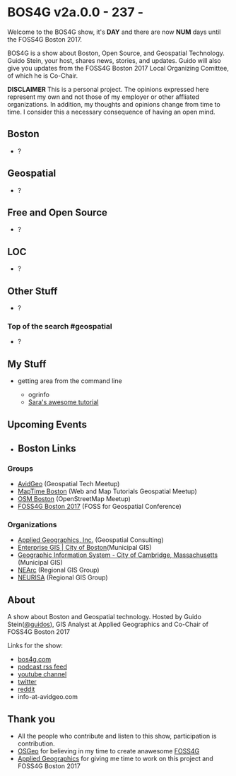 # BOS4G v2a.0.0 - 237 - 

Welcome to the BOS4G show, it's **DAY** and there are now **NUM** days until the FOSS4G Boston 2017.

BOS4G is a show about Boston, Open Source, and Geospatial Technology. Guido Stein, your host, shares news, stories, and updates. Guido will also give you updates from the FOSS4G Boston 2017 Local Organizing Comittee, of which he is Co-Chair.

**DISCLAIMER** This is a personal project. The opinions expressed here represent my own and not those of my employer or other affliated organizations. In addition, my thoughts and opinions change from time to time. I consider this a necessary consequence of having an open mind.

## Boston

- ?

## Geospatial

- ?

## Free and Open Source

- ?

## LOC

- ?

## Other Stuff

- ?

### Top of the search #geospatial

- ?

## My Stuff

- getting area from the command line

  - ogrinfo
  - [Sara's awesome tutorial](http://www.sarasafavi.com/intro-to-ogr-part-i-exploring-data.html)

## Upcoming Events

- ## Boston Links

### Groups

- [AvidGeo](http://www.avidgeo.com) (Geospatial Tech Meetup)
- [MapTime Boston](http://www.meetup.com/Maptime-Boston) (Web and Map Tutorials Geospatial Meetup)
- [OSM Boston](http://www.meetup.com/OpenStreetMap-Boston) (OpenStreetMap Meetup)
- [FOSS4G Boston 2017](http://2017.foss4g.org) (FOSS for Geospatial Conference)

### Organizations

- [Applied Geographics, Inc.](www.appgeo.com) (Geospatial Consulting)
- [Enterprise GIS | City of Boston](https://www.cityofboston.gov/maps/)(Municipal GIS)
- [Geographic Information System - City of Cambridge, Massachusetts](http://www.cambridgema.gov/GIS/) (Municipal GIS)
- [NEArc](http://www.northeastarc.org/) (Regional GIS Group)
- [NEURISA](http://www.neurisa.org/) (Regional GIS Group)

## About

A show about Boston and Geospatial technology. Hosted by Guido Stein([@guidos](http://www.twitter.com/guidos)), GIS Analyst at Applied Geographics and Co-Chair of FOSS4G Boston 2017

Links for the show:

- [bos4g.com](http://bos4g.com)
- [podcast rss feed](http://feeds.soundcloud.com/users/soundcloud:users:208014781/sounds.rss)
- [youtube channel](https://www.youtube.com/channel/UCZaniYbhIE23wmZU48-XgQg)
- [twitter](http://www.twitter.com/bos4g)
- [reddit](https://www.reddit.com/r/bos4g)
- info-at-avidgeo.com

## Thank you

- All the people who contribute and listen to this show, participation is contribution.
- [OSGeo](http://www.osgeo.org/) for believing in my time to create anawesome [FOSS4G](http://foss4g.org)
- [Applied Geographics](http://appgeo.com) for giving me time to work on this project and FOSS4G Boston 2017
